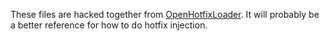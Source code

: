 These files are hacked together from [OpenHotfixLoader](https://github.com/apple1417/OpenHotfixLoader).
It will probably be a better reference for how to do hotfix injection.
